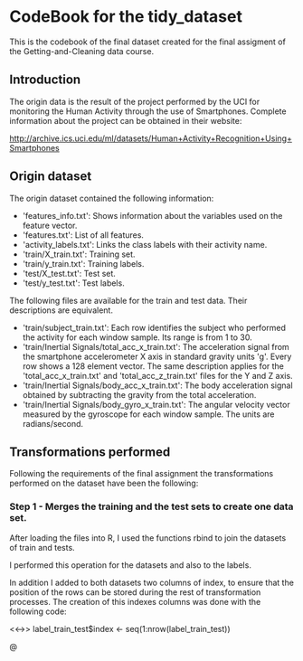 
# CodeBook for the tidy_dataset

This is the codebook of the final dataset created for the final assigment of the Getting-and-Cleaning data course.

## Introduction

The origin data is the result of the project performed by the UCI for monitoring the Human Activity through the use of Smartphones. Complete information about the project can be obtained in their website: 

http://archive.ics.uci.edu/ml/datasets/Human+Activity+Recognition+Using+Smartphones

## Origin dataset

The origin dataset contained the following information:

- 'features_info.txt': Shows information about the variables used on the feature vector.
- 'features.txt': List of all features.
- 'activity_labels.txt': Links the class labels with their activity name.
- 'train/X_train.txt': Training set.
- 'train/y_train.txt': Training labels.
- 'test/X_test.txt': Test set.
- 'test/y_test.txt': Test labels.

The following files are available for the train and test data. Their descriptions are equivalent. 

- 'train/subject_train.txt': Each row identifies the subject who performed the activity for each window sample. Its range is from 1 to 30. 
- 'train/Inertial Signals/total_acc_x_train.txt': The acceleration signal from the smartphone accelerometer X axis in standard gravity units 'g'. Every row shows a 128 element vector. The same description applies for the 'total_acc_x_train.txt' and 'total_acc_z_train.txt' files for the Y and Z axis. 
- 'train/Inertial Signals/body_acc_x_train.txt': The body acceleration signal obtained by subtracting the gravity from the total acceleration. 
- 'train/Inertial Signals/body_gyro_x_train.txt': The angular velocity vector measured by the gyroscope for each window sample. The units are radians/second. 

## Transformations performed

Following the requirements of the final assignment the transformations performed on the dataset have been the following:

### Step 1 - Merges the training and the test sets to create one data set.

After loading the files into R, I used the functions rbind to join the datasets of train and tests.

I performed this operation for the datasets and also to the labels.

In addition I added to both datasets two columns of index, to ensure that the position of the rows can be stored during the rest of transformation processes. The creation of this indexes columns was done with the following code:

<<->>
label_train_test$index <- seq(1:nrow(label_train_test))

@


